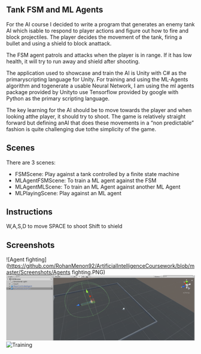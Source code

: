 ## Tank FSM and ML Agents
For the AI course I decided to write a program that generates an enemy tank AI which isable to respond to player actions and figure out how to fire and block projectiles. The player decides the movement of the tank, firing a bullet and using a shield to block anattack. 

The FSM agent patrols and attacks when the player is in range. If it has low health, it will try to run away and shield after shooting.

The application used to showcase and train the AI is Unity with C# as the primaryscripting language for Unity. For training and using the ML-Agents algorithm and togenerate a usable Neural Network, I am using the ml agents package provided by Unityto use Tensorflow provided by google with Python as the primary scripting language.

The key learning for the AI should be to move towards the player and when looking atthe player, it should try to shoot. The game is relatively straight forward but defining anAI that does these movements in a “non predictable” fashion is quite challenging due tothe simplicity of the game.

## Scenes
There are 3 scenes:
- FSMScene: Play against a tank controlled by a finite state machine
- MLAgentFSMScene: To train a ML agent against the FSM
- MLAgentMLScene: To train an ML Agent against another ML Agent
- MLPlayingScene: Play against an ML agent

## Instructions
W,A,S,D to move
SPACE to shoot
Shift to shield

## Screenshots
![Agent fighting](https://github.com/RohanMenon92/ArtificialIntelligenceCoursework/blob/master/Screenshots/Agents fighting.PNG)
![FSM Scene](https://github.com/RohanMenon92/ArtificialIntelligenceCoursework/blob/master/Screenshots/FSMScene.PNG)
![Training](https://github.com/RohanMenon92/ArtificialIntelligenceCoursework/blob/master/Screenshots/IncreasingReward.PNG)
